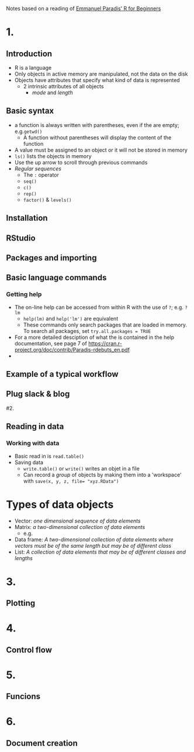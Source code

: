 Notes based on a reading of [Emmanuel Paradis' R for Beginners](https://cran.r-project.org/doc/contrib/Paradis-rdebuts_en.pdf)

# 1.
## Introduction  
- R is a language  
- Only objects in active memory are manipulated, not the data on the disk  
- Objects have attributes that specify what kind of data is represented  
  - 2 intrinsic attributes of all objects  
    - *mode* and *length*  

## Basic syntax
- a function is always written with parentheses, even if the are empty; e.g.`getwd()`  
  - A function without parentheses will display the content of the function  
- A value must be assigned to an object or it will not be stored in memory  
- `ls()` lists the objects in memory  
- Use the up arrow to scroll through previous commands  
- *Regular sequences*  
  - The `:` operator  
  - `seq()`  
  - `c()`  
  - `rep()`  
  - `factor()` & `levels()` 
  

## Installation  

## RStudio  

## Packages and importing

## Basic language commands
### Getting help  
- The on-line help can be accessed from within R with the use of `?`; e.g. `?lm`  
  - `help(lm)` and `help('lm')` are equivalent  
  - These commands only search packages that are loaded in memory. To search all packages, set `try.all.packages = TRUE`  
- For a more detailed desciption of what the is contained in the help documentation, see page 7 of https://cran.r-project.org/doc/contrib/Paradis-rdebuts_en.pdf  
- 


## Example of a typical workflow

## Plug slack & blog
 
#2. 
## Reading in data
### Working with data  
- Basic read in is `read.table()`  
- Saving data  
  - `write.table()` or `write()` writes an objet in a file  
  - Can record a *group* of objects by making them into a 'workspace' with `save(x, y, z, file= "xyz.RData")`  
  

# Types of data objects
- Vector: *one dimensional sequence of data elements*
- Matrix: *a two-dimensional collection of data elements*
  - e.g. 
- Data frame: *A two-dimensional collection of data elements where vectors must be of the same length but may be of different class*
- List: *A collection of data elements that may be of different classes and lengths*

# 3. 
## Plotting

# 4. 
## Control flow

# 5.
## Funcions

# 6. 
## Document creation


